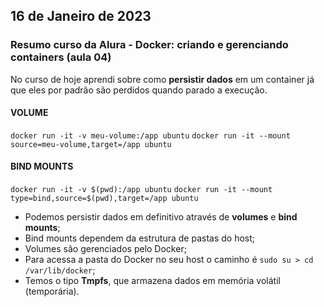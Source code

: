 ## 16 de Janeiro de 2023

### Resumo curso da Alura - Docker: criando e gerenciando containers (aula 04)
No curso de hoje aprendi sobre como **persistir dados** em um container já que eles por padrão são perdidos quando parado a execução.

#### VOLUME
```docker run -it -v meu-volume:/app ubuntu```
```docker run -it --mount source=meu-volume,target=/app ubuntu```

#### BIND MOUNTS
```docker run -it -v $(pwd):/app ubuntu```
```docker run -it --mount type=bind,source=$(pwd),target=/app ubuntu```

- Podemos persistir dados em definitivo através de **volumes** e **bind mounts**;
- Bind mounts dependem da estrutura de pastas do host;
- Volumes são gerenciados pelo Docker;
- Para acessa a pasta do Docker no seu host o caminho é ```sudo su > cd /var/lib/docker```;
- Temos o tipo **Tmpfs**, que armazena dados em memória volátil (temporária).